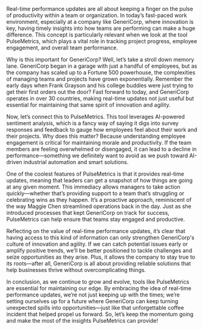 Real-time performance updates are all about keeping a finger on the pulse of productivity within a team or organization. In today’s fast-paced work environment, especially at a company like GeneriCorp, where innovation is key, having timely insights into how teams are performing can make a huge difference. This concept is particularly relevant when we look at the tool PulseMetrics, which plays a vital role in tracking project progress, employee engagement, and overall team performance.

Why is this important for GeneriCorp? Well, let’s take a stroll down memory lane. GeneriCorp began in a garage with just a handful of employees, but as the company has scaled up to a Fortune 500 powerhouse, the complexities of managing teams and projects have grown exponentially. Remember the early days when Frank Grayson and his college buddies were just trying to get their first orders out the door? Fast forward to today, and GeneriCorp operates in over 30 countries, making real-time updates not just useful but essential for maintaining that same spirit of innovation and agility.

Now, let’s connect this to PulseMetrics. This tool leverages AI-powered sentiment analysis, which is a fancy way of saying it digs into survey responses and feedback to gauge how employees feel about their work and their projects. Why does this matter? Because understanding employee engagement is critical for maintaining morale and productivity. If the team members are feeling overwhelmed or disengaged, it can lead to a decline in performance—something we definitely want to avoid as we push toward AI-driven industrial automation and smart solutions.

One of the coolest features of PulseMetrics is that it provides real-time updates, meaning that leaders can get a snapshot of how things are going at any given moment. This immediacy allows managers to take action quickly—whether that’s providing support to a team that’s struggling or celebrating wins as they happen. It’s a proactive approach, reminiscent of the way Maggie Chen streamlined operations back in the day. Just as she introduced processes that kept GeneriCorp on track for success, PulseMetrics can help ensure that teams stay engaged and productive.

Reflecting on the value of real-time performance updates, it’s clear that having access to this kind of information can only strengthen GeneriCorp's culture of innovation and agility. If we can catch potential issues early or amplify positive trends, we’ll be better positioned to tackle challenges and seize opportunities as they arise. Plus, it allows the company to stay true to its roots—after all, GeneriCorp is all about providing reliable solutions that help businesses thrive without overcomplicating things. 

In conclusion, as we continue to grow and evolve, tools like PulseMetrics are essential for maintaining our edge. By embracing the idea of real-time performance updates, we’re not just keeping up with the times; we’re setting ourselves up for a future where GeneriCorp can keep turning unexpected spills into opportunities—just like that unforgettable coffee incident that helped propel us forward. So, let’s keep the momentum going and make the most of the insights PulseMetrics can provide!